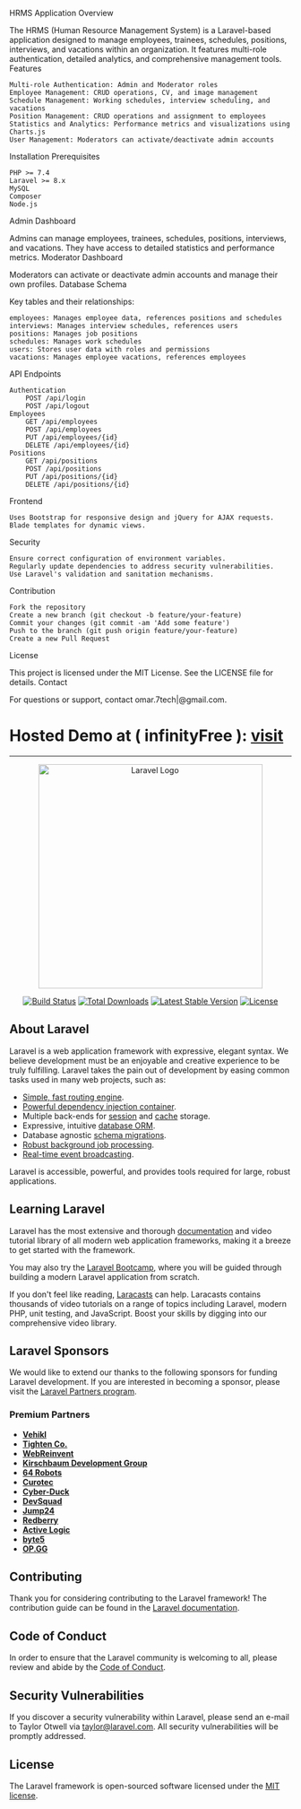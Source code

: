 HRMS Application
Overview

The HRMS (Human Resource Management System) is a Laravel-based application designed to manage employees, trainees, schedules, positions, interviews, and vacations within an organization. It features multi-role authentication, detailed analytics, and comprehensive management tools.
Features

    Multi-role Authentication: Admin and Moderator roles
    Employee Management: CRUD operations, CV, and image management
    Schedule Management: Working schedules, interview scheduling, and vacations
    Position Management: CRUD operations and assignment to employees
    Statistics and Analytics: Performance metrics and visualizations using Charts.js
    User Management: Moderators can activate/deactivate admin accounts

Installation
Prerequisites

    PHP >= 7.4
    Laravel >= 8.x
    MySQL
    Composer
    Node.js


Admin Dashboard

Admins can manage employees, trainees, schedules, positions, interviews, and vacations. They have access to detailed statistics and performance metrics.
Moderator Dashboard

Moderators can activate or deactivate admin accounts and manage their own profiles.
Database Schema

Key tables and their relationships:

    employees: Manages employee data, references positions and schedules
    interviews: Manages interview schedules, references users
    positions: Manages job positions
    schedules: Manages work schedules
    users: Stores user data with roles and permissions
    vacations: Manages employee vacations, references employees

API Endpoints

    Authentication
        POST /api/login
        POST /api/logout
    Employees
        GET /api/employees
        POST /api/employees
        PUT /api/employees/{id}
        DELETE /api/employees/{id}
    Positions
        GET /api/positions
        POST /api/positions
        PUT /api/positions/{id}
        DELETE /api/positions/{id}

Frontend

    Uses Bootstrap for responsive design and jQuery for AJAX requests.
    Blade templates for dynamic views.

Security

    Ensure correct configuration of environment variables.
    Regularly update dependencies to address security vulnerabilities.
    Use Laravel's validation and sanitation mechanisms.

Contribution

    Fork the repository
    Create a new branch (git checkout -b feature/your-feature)
    Commit your changes (git commit -am 'Add some feature')
    Push to the branch (git push origin feature/your-feature)
    Create a new Pull Request

License

This project is licensed under the MIT License. See the LICENSE file for details.
Contact

For questions or support, contact omar.7tech|@gmail.com.

<h1>Hosted Demo at ( infinityFree ): <a href="http://hrms7.000.pe" target="_blank">visit</a></h1>

<hr/>
<p align="center"><a href="https://laravel.com" target="_blank"><img src="https://raw.githubusercontent.com/laravel/art/master/logo-lockup/5%20SVG/2%20CMYK/1%20Full%20Color/laravel-logolockup-cmyk-red.svg" width="400" alt="Laravel Logo"></a></p>

<p align="center">
<a href="https://github.com/laravel/framework/actions"><img src="https://github.com/laravel/framework/workflows/tests/badge.svg" alt="Build Status"></a>
<a href="https://packagist.org/packages/laravel/framework"><img src="https://img.shields.io/packagist/dt/laravel/framework" alt="Total Downloads"></a>
<a href="https://packagist.org/packages/laravel/framework"><img src="https://img.shields.io/packagist/v/laravel/framework" alt="Latest Stable Version"></a>
<a href="https://packagist.org/packages/laravel/framework"><img src="https://img.shields.io/packagist/l/laravel/framework" alt="License"></a>
</p>

## About Laravel

Laravel is a web application framework with expressive, elegant syntax. We believe development must be an enjoyable and creative experience to be truly fulfilling. Laravel takes the pain out of development by easing common tasks used in many web projects, such as:

- [Simple, fast routing engine](https://laravel.com/docs/routing).
- [Powerful dependency injection container](https://laravel.com/docs/container).
- Multiple back-ends for [session](https://laravel.com/docs/session) and [cache](https://laravel.com/docs/cache) storage.
- Expressive, intuitive [database ORM](https://laravel.com/docs/eloquent).
- Database agnostic [schema migrations](https://laravel.com/docs/migrations).
- [Robust background job processing](https://laravel.com/docs/queues).
- [Real-time event broadcasting](https://laravel.com/docs/broadcasting).

Laravel is accessible, powerful, and provides tools required for large, robust applications.

## Learning Laravel

Laravel has the most extensive and thorough [documentation](https://laravel.com/docs) and video tutorial library of all modern web application frameworks, making it a breeze to get started with the framework.

You may also try the [Laravel Bootcamp](https://bootcamp.laravel.com), where you will be guided through building a modern Laravel application from scratch.

If you don't feel like reading, [Laracasts](https://laracasts.com) can help. Laracasts contains thousands of video tutorials on a range of topics including Laravel, modern PHP, unit testing, and JavaScript. Boost your skills by digging into our comprehensive video library.

## Laravel Sponsors

We would like to extend our thanks to the following sponsors for funding Laravel development. If you are interested in becoming a sponsor, please visit the [Laravel Partners program](https://partners.laravel.com).

### Premium Partners

- **[Vehikl](https://vehikl.com/)**
- **[Tighten Co.](https://tighten.co)**
- **[WebReinvent](https://webreinvent.com/)**
- **[Kirschbaum Development Group](https://kirschbaumdevelopment.com)**
- **[64 Robots](https://64robots.com)**
- **[Curotec](https://www.curotec.com/services/technologies/laravel/)**
- **[Cyber-Duck](https://cyber-duck.co.uk)**
- **[DevSquad](https://devsquad.com/hire-laravel-developers)**
- **[Jump24](https://jump24.co.uk)**
- **[Redberry](https://redberry.international/laravel/)**
- **[Active Logic](https://activelogic.com)**
- **[byte5](https://byte5.de)**
- **[OP.GG](https://op.gg)**

## Contributing

Thank you for considering contributing to the Laravel framework! The contribution guide can be found in the [Laravel documentation](https://laravel.com/docs/contributions).

## Code of Conduct

In order to ensure that the Laravel community is welcoming to all, please review and abide by the [Code of Conduct](https://laravel.com/docs/contributions#code-of-conduct).

## Security Vulnerabilities

If you discover a security vulnerability within Laravel, please send an e-mail to Taylor Otwell via [taylor@laravel.com](mailto:taylor@laravel.com). All security vulnerabilities will be promptly addressed.

## License

The Laravel framework is open-sourced software licensed under the [MIT license](https://opensource.org/licenses/MIT).
